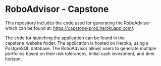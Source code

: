 # RoboAdvisor - Capstone 
This repository includes the code used for generating the RoboAdvisor which can be found at: https://capstone-prod.herokuapp.com/.

The code for launching the application can be found in the capstone_website folder. The application is hosted on Heroku, using a PostgreSQL database. The RoboAdvisor allows users to generate multiple portfolios based on their risk tolerances, initial cash investment, and time horizon. 
